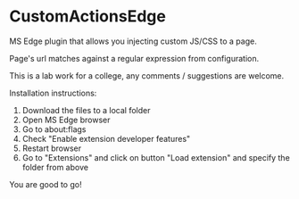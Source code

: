 # CustomActionsEdge
MS Edge plugin that allows you injecting custom JS/CSS to a page.

Page's url matches against a regular expression from configuration.

This is a lab work for a college, any comments / suggestions are welcome.

Installation instructions:

1. Download the files to a local folder
2. Open MS Edge browser
3. Go to about:flags
4. Check "Enable extension developer features"
5. Restart browser
6. Go to "Extensions" and click on button "Load extension" and specify the folder from above

You are good to go!
